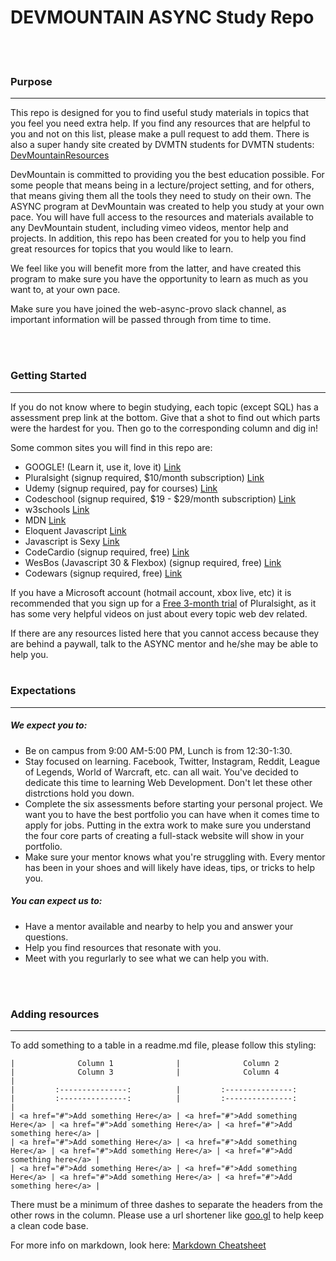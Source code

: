 # DEVMOUNTAIN ASYNC Study Repo
<br>
<br>

### Purpose
<hr>
This repo is designed for you to find useful study materials in topics that you feel you need extra help. If you find any resources that are helpful to you and not on this list, 
please make a pull request to add them. 
There is also a super handy site created by DVMTN students for DVMTN students: <a href="http://resources.devmountain.com/#/">DevMountainResources</a>

DevMountain is committed to providing you the best education possible. For some people that means being in a lecture/project setting, and for others, that means giving them all the 
tools they need to study on their own. The ASYNC program at DevMountain was created to help you study at your own pace. You will have full access to the resources and materials available to any DevMountain student, 
including vimeo videos, mentor help and projects. In addition, this repo has been created for you to help you find great resources for topics that you would like to learn. 

We feel like you will benefit more from the latter, and have created this program to make sure you have the opportunity to learn as much as 
you want to, at your own pace.

Make sure you have joined the web-async-provo slack channel, as important information will be passed through from time to time.

<br>
<br>


### Getting Started
<hr>
If you do not know where to begin studying, each topic (except SQL) has a assessment prep link at the bottom. Give that a shot to find out which parts were the hardest for you. Then go to the corresponding column and dig in!

Some common sites you will find in this repo are:
- GOOGLE! (Learn it, use it, love it) <a href="google.com">Link</a>
- Pluralsight (signup required, $10/month subscription) <a href="pluralsight.com">Link</a>
- Udemy (signup required, pay for courses) <a href="udemy.com">Link</a>
- Codeschool (signup required, $19 - $29/month subscription) <a href="codeschool.com">Link</a>
- w3schools <a href="w3schools.com">Link</a>
- MDN <a href="developer.mozilla.org/en-US/">Link</a>
- Eloquent Javascript <a href="http://eloquentjavascript.net/">Link</a>
- Javascript is Sexy <a href="http://javascriptissexy.com/">Link</a>
- CodeCardio  (signup required, free) <a href="codecard.io">Link</a>
- WesBos (Javascript 30 & Flexbox)  (signup required, free) <a href="http://wesbos.com/">Link</a>
- Codewars  (signup required, free) <a href="codewars.com">Link</a>


If you have a Microsoft account (hotmail account, xbox live, etc) it is recommended that you sign up for a <a href="https://www.visualstudio.com/dev-essentials/">Free 3-month trial</a> of Pluralsight, as it has some very helpful videos on just about every topic web dev related.

If there are any resources listed here that you cannot access because they are behind a paywall, talk to the ASYNC mentor and he/she may be able to help you. 
<br>
<br>

### Expectations
<hr>

##### We expect you to:
 - Be on campus from 9:00 AM-5:00 PM, Lunch is from 12:30-1:30. 
 - Stay focused on learning. Facebook, Twitter, Instagram, Reddit, League of Legends, World of Warcraft, etc. can all wait. You've decided to dedicate this time to learning Web Development. Don't let these other distrctions hold you down.
 - Complete the six assessments before starting your personal project. We want you to have the best portfolio you can have when it comes time to apply for jobs. Putting in the extra work to make sure you understand the four core parts of creating a full-stack website will show in your portfolio.
 - Make sure your mentor knows what you're struggling with. Every mentor has been in your shoes and will likely have ideas, tips, or tricks to help you.


##### You can expect us to:
 - Have a mentor available and nearby to help you and answer your questions.
 - Help you find resources that resonate with you.
 - Meet with you regurlarly to see what we can help you with.

<br>
<br>



### Adding resources
<hr>

To add something to a table in a readme.md file, please follow this styling:
```
|              Column 1              |              Column 2              |              Column 3              |              Column 4              |
|         :---------------:          |         :---------------:          |         :---------------:          |         :---------------:          |
| <a href="#">Add something Here</a> | <a href="#">Add something Here</a> | <a href="#">Add something Here</a> | <a href="#">Add something here</a> |
| <a href="#">Add something Here</a> | <a href="#">Add something Here</a> | <a href="#">Add something Here</a> | <a href="#">Add something here</a> |
| <a href="#">Add something Here</a> | <a href="#">Add something Here</a> | <a href="#">Add something Here</a> | <a href="#">Add something here</a> |

```

There must be a minimum of three dashes to separate the headers from the other rows in the column.
Please use a url shortener like <a href="https://goo.gl/">goo.gl</a> to help keep a clean code base.

For more info on markdown, look here: <a href="https://github.com/adam-p/markdown-here/wiki/Markdown-Cheatsheet#tables">Markdown Cheatsheet</a>
